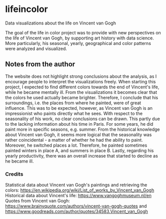 # lifeincolor
Data visualizations about the life on Vincent van Gogh

The goal of the life in color project was to provide with new perspectives on the life of Vincent van Gogh, by supporting art history with data science. 
More particularly, his seasonal, yearly, geographical and color patterns were analyzed and visualized. 

## Notes from the author
The website does not highlight strong conclusions about the analysis, as I encourage people to interpret the visualizations freely. 
When starting this project, I expected to find different colors towards the end of Vincent's life, while he became mentally ill. 
From the visualizations it becomes clear that the colors he used actually became brighter. 
Therefore, I conclude that his surroundings, i.e. the places from where he painted, were of great influence. 
This was to be expected, however, as Vincent van Gogh is an impressionist who paints directly what he sees. 
With respect to the seasonality of his work, no clear conclusions can be drawn. This partly due to the lacking information about his time in Paris.
For some years, he did paint more in specific seasons, e.g. summer. From the historical knowledge about Vincent van Gogh, 
it seems more logical that the seasonality was rather coincidental - a matter of whether he had the ability to paint. 
Moreover, he switched places a lot. Therefore, he painted sometimes painted winters in place A, and summers in place B. 
Lastly, regarding his yearly productivity, there was an overall increase that started to decline as he became ill. 

### Credits
Statistical data about Vincent van Gogh's paintings and retrieving the colors: https://en.wikipedia.org/wiki/List_of_works_by_Vincent_van_Gogh
Historical data about Vincent's life: https://www.vangoghmuseum.nl/en
Quotes from Vincent van Gogh: https://www.brainyquote.com/authors/vincent-van-gogh-quotes and https://www.goodreads.com/author/quotes/34583.Vincent_van_Gogh
